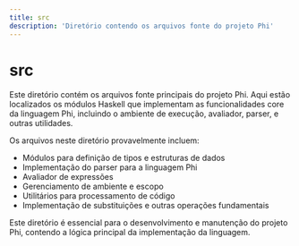 ```yaml
---
title: src
description: 'Diretório contendo os arquivos fonte do projeto Phi'
---
```


# src

Este diretório contém os arquivos fonte principais do projeto Phi. Aqui estão localizados os módulos Haskell que implementam as funcionalidades core da linguagem Phi, incluindo o ambiente de execução, avaliador, parser, e outras utilidades.

Os arquivos neste diretório provavelmente incluem:

- Módulos para definição de tipos e estruturas de dados
- Implementação do parser para a linguagem Phi
- Avaliador de expressões
- Gerenciamento de ambiente e escopo
- Utilitários para processamento de código
- Implementação de substituições e outras operações fundamentais

Este diretório é essencial para o desenvolvimento e manutenção do projeto Phi, contendo a lógica principal da implementação da linguagem.